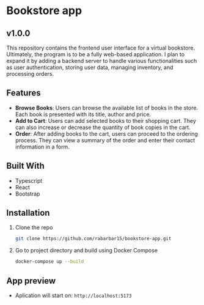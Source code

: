 # Bookstore app   

## v1.0.0   

This repository contains the frontend user interface for a virtual bookstore. Ultimately, the program is to be a fully web-based application.
I plan to expand it by adding a backend server to handle various functionalities such as user authentication, storing user data, managing inventory, and processing orders.

## Features    
* **Browse Books**: Users can browse the available list of books in the store. Each book is presented with its title, author and price.   
* **Add to Cart**: Users can add selected books to their shopping cart. They can also increase or decrease the quantity of book copies in the cart.   
* **Order**: After adding books to the cart, users can proceed to the ordering process. They can view a summary of the order and enter their contact information in a form.   

## Built With  
* Typescript   
* React
* Bootstrap   

## Installation    

1. Clone the repo
   
   ```sh
   git clone https://github.com/rabarbar15/bookstore-app.git
   ```   
3. Go to project directory and build using Docker Compose
     
   ```sh
   docker-compose up --build
   ```    

## App preview   

* Aplication will start on: `http://localhost:5173`
   
